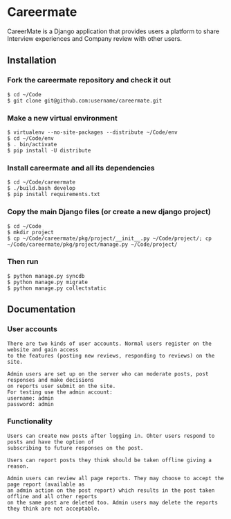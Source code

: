 # Careermate

CareerMate is a Django application that provides users a platform to share Interview
experiences and Company review with other users.


## Installation

### Fork the careermate repository  and check it out

    $ cd ~/Code
    $ git clone git@github.com:username/careermate.git

### Make a new virtual environment

    $ virtualenv --no-site-packages --distribute ~/Code/env
    $ cd ~/Code/env
    $ . bin/activate
    $ pip install -U distribute

### Install careermate and all its dependencies

    $ cd ~/Code/careermate
    $ ./build.bash develop
    $ pip install requirements.txt

### Copy the main Django files (or create a new django project)

    $ cd ~/Code
    $ mkdir project
    $ cp ~/Code/careermate/pkg/project/__init__.py ~/Code/project/; cp ~/Code/careermate/pkg/project/manage.py ~/Code/project/

### Then run

    $ python manage.py syncdb
    $ python manage.py migrate
    $ python manage.py collectstatic

## Documentation

### User accounts

    There are two kinds of user accounts. Normal users register on the website and gain access
    to the features (posting new reviews, responding to reviews) on the site. 

    Admin users are set up on the server who can moderate posts, post responses and make decisions
    on reports user submit on the site. 
    For testing use the admin account:
    username: admin
    password: admin


### Functionality
    Users can create new posts after logging in. Ohter users respond to posts and have the option of
    subscribing to future responses on the post.

    Users can report posts they think should be taken offline giving a reason.

    Admin users can review all page reports. They may choose to accept the page report (available as
    an admin action on the post report) which results in the post taken offline and all other reports
    on the same post are deleted too. Admin users may delete the reports they think are not acceptable.


